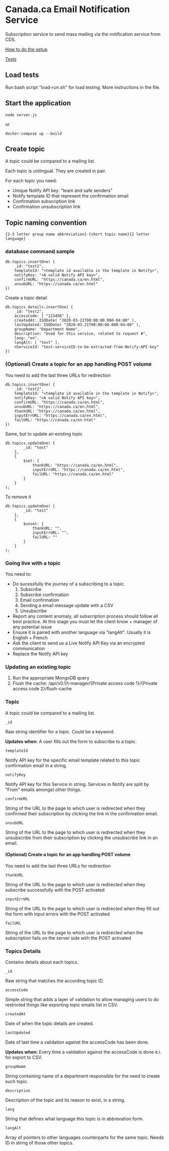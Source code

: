 # Canada.ca Email Notification Service

Subscription service to send mass mailing via the notification service from CDS. 

[How to do the setup](setup.md)

[Tests](https://github.com/ServiceCanada/x-notify/tree/master/test)

## Load tests

Run bash script "load-run.sh" for load testing. More instructions in the file.

## Start the application

`node server.js`

or

`docker-compose up --build`


## Create topic

A topic could be compared to a mailing list.

Each topic is unilingual. They are created in pair.

For each topic you need:
* Unique Notify API key: "team and safe senders"
* Notify template ID that represent the confirmation email
* Confirmation subscription link
* Confirmation unsubscription link


## Topic naming convention

`{2-3 letter group name abbreviation}-{short topic name}{2 letter language}`

### database command sample

```
db.topics.insertOne( {
    _id: "test2",
    templateId: "<template id available in the template in Notify>",
    notifyKey: "<A valid Notify API key>",
    confirmURL: "https://canada.ca/en.html",
    unsubURL: "https://canada.ca/en.html"
})
```

Create a topic detail

```
db.topics_details.insertOne( {
    _id: "test2",
    accessCode: [ "123456" ],
	createdAt: ISODate( "2020-03-21T00:00:00.000-04:00" ),
	lastUpdated: ISODate( "2020-03-21T00:00:00.000-04:00" ),
	groupName: "Department Name",
	description: "Used for this service, related to request #",
	lang: "en",
	langAlt: [ "test" ],
	nServiceId: "test-serviceID-to-be-extracted-from-Notify-API-key"
})
```

### (Optional) Create a topic for an app handling POST volume

You need to add the last three URLs for redirection

```
db.topics.insertOne( {
    _id: "test2",
    templateId: "<template id available in the template in Notify>",
    notifyKey: "<A valid Notify API key>",
    confirmURL: "https://canada.ca/en.html",
    unsubURL: "https://canada.ca/en.html",
	thankURL: "https://canada.ca/en.html",
    inputErrURL: "https://canada.ca/en.html",
    failURL: "https://canada.ca/en.html"
})
```

Same, but to update an existing topic

```
db.topics.updateOne( {
		_id: "test"
	},
	{
		$set: {
			thankURL: "https://canada.ca/en.html",
			inputErrURL: "https://canada.ca/en.html",
			failURL: "https://canada.ca/en.html"
		}
	}
);
```

To remove it
```
db.topics.updateOne( {
		_id: "test"
	},
	{
		$unset: {
			thankURL: "",
			inputErrURL: "",
			failURL: ""
		}
	}
);
```


### Going live with a topic

You need to:
* Do sucessfully the journey of a subscribing to a topic.
	1. Subscribe
	2. Subscribe confirmation
	3. Email confirmation
	4. Sending a email message update with a CSV
	5. Unsubscribe
* Report any content anomaly, all subscription process should follow all best practice. At this stage you must let the client know + manager of any potential issue
* Ensure it is paired with another language via "langAlt". Usually it is English + French
* Ask the client to send us a Live Notify API Key via an encrypted communication
* Replace the Notify API key

### Updating an existing topic

1. Run the appropriate MongoDB query
2. Flush the cache: /api/v0.1/t-manager/{Private access code 1}/{Private access code 2}/flush-cache

### Topic

A topic could be compared to a mailing list.

`_id`

Raw string identifier for a topic. Could be a keyword.

**Updates when:** A user fills out the form to subscribe to a topic.

`templateId`

Notify API key for the specific email template related to this topic confirmation email in a string.

`notifyKey`

Notify API key for this Service in string. Services in Notify are split by "From" emails amongst other things.

`confirmURL`

String of the URL to the page to which user is redirected when they confirmed their subscription by clicking the link in the confirmation email.

`unsubURL`

String of the URL to the page to which user is redirected when they unsubscribe from their subscription by clicking the unsubscribe link in an email.

#### (Optional) Create a topic for an app handling POST volume

You need to add the last three URLs for redirection

`thankURL`

String of the URL to the page to which user is redirected when they subscribe successfully with the POST activated

`inputErrURL`

String of the URL to the page to which user is redirected when they fill out the form with input errors with the POST activated

`failURL`

String of the URL to the page to which user is redirected when the subscription fails on the server side with the POST activated

### Topics Details

Contains details about each topics.

`_id`

Raw string that matches the according topic ID.

`accessCode`

Simple string that adds a layer of validation to allow managing users to do restricted things like exporting topic emails list in CSV.

`createdAt`

Date of when the topic details are created.

`lastUpdated`

Date of last time a validation against the accessCode has been done.

**Updates when:** Every time a validation against the accessCode is done e.i. for export to CSV.

`groupName`

String containing name of a department responsible for the need to create such topic.

`description`

Description of the topic and its reason to exist, in a string.

`lang`

String that defines what language this topic is in abbrevation form.

`langAlt`

Array of pointers to other languages counterparts for the same topic. Needs ID in string of those other topics.

